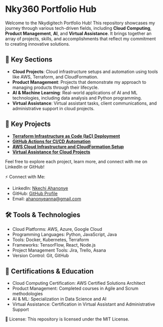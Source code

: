 # Nky360 Portfolio Hub

Welcome to the Nkydigitech Portfolio Hub! This repository showcases my journey through various tech-driven fields, including **Cloud Computing**, **Product Management**, **AI**, and **Virtual Assistance**. It brings together an array of projects, skills, and accomplishments that reflect my commitment to creating innovative solutions.

## 📂 Key Sections
- **Cloud Projects**: Cloud infrastructure setups and automation using tools like AWS, Terraform, and CloudFormation.
- **Product Management**: Projects that demonstrate my approach to managing products through their lifecycle.
- **AI & Machine Learning**: Real-world applications of AI and ML technologies, including data analysis and Python programming.
- **Virtual Assistance**: Virtual assistant tasks, client communications, and administrative support in cloud projects.

## 🔑 Key Projects
- **[Terraform Infrastructure as Code (IaC) Deployment](./terraform-infrastructure/)**
- **[GitHub Actions for CI/CD Automation](./github-actions-cicd/)**
- **[AWS Cloud Infrastructure and CloudFormation Setup](./aws-cloudformation-setup/)**
- **[Virtual Assistance for Cloud Projects](./virtual-assistance/)**

Feel free to explore each project, learn more, and connect with me on LinkedIn or GitHub!

⚡ Connect with Me:
- LinkedIn: [Nkechi Ahanonye](https://www.linkedin.com/in/nkechi-ahanonye)
- GitHub: [GitHub Profile](https://github.com/nkydigitech)
- Email: ahanonyeanna@gmail.com

## 🛠️ Tools & Technologies
- Cloud Platforms: AWS, Azure, Google Cloud
- Programming Languages: Python, JavaScript, Java
- Tools: Docker, Kubernetes, Terraform
- Frameworks: TensorFlow, React, Node.js
- Project Management Tools: Jira, Trello, Asana
- Version Control: Git, GitHub

## 📄 Certifications & Education
- Cloud Computing Certification: AWS Certified Solutions Architect
- Product Management: Completed courses in Agile and Scrum methodologies
- AI & ML: Specialization in Data Science and AI
- Virtual Assistance: Certification in Virtual Assistant and Administrative Support

📝 License: This repository is licensed under the MIT License.
